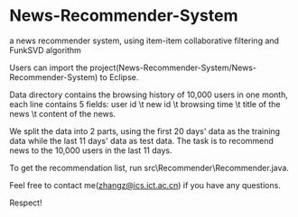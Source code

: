 # News-Recommender-System
a news recommender system, using item-item collaborative filtering and FunkSVD algorithm

Users can import the project(News-Recommender-System/News-Recommender-System) to Eclipse.

Data directory contains the browsing history of 10,000 users in one month,
each line contains 5 fields: user id \t new id \t browsing time \t title of the news \t content of the news.

We split the data into 2 parts, using the first 20 days' data as the training data while the last 11 days' data as test data.
The task is to recommend news to the 10,000 users in the last 11 days.

To get the recommendation list, run src\Recommender\Recommender.java.

Feel free to contact me(zhangz@ics.ict.ac.cn) if you have any questions.

Respect!
